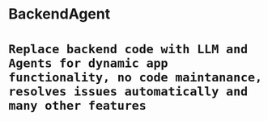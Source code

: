 <h1>BackendAgent<h1>

```
Replace backend code with LLM and Agents for dynamic app functionality, no code maintanance, resolves issues automatically and many other features
```
